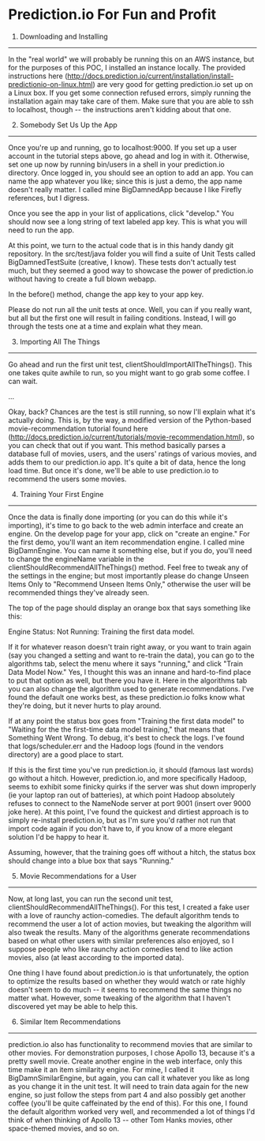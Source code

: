 Prediction.io For Fun and Profit
================================


1. Downloading and Installing
-----------------------------

In the "real world" we will probably be running this on an AWS instance, but for the purposes of this POC, I installed an instance locally. The provided instructions here (http://docs.prediction.io/current/installation/install-predictionio-on-linux.html) are very good for getting prediction.io set up on a Linux box. If you get some connection refused errors, simply running the installation again may take care of them. Make sure that you are able to ssh to localhost, though -- the instructions aren't kidding about that one.


2. Somebody Set Us Up the App
-----------------------------

Once you're up and running, go to localhost:9000. If you set up a user account in the tutorial steps above, go ahead and log in with it. Otherwise, set one up now by running bin/users in a shell in your prediction.io directory. Once logged in, you should see an option to add an app. You can name the app whatever you like; since this is just a demo, the app name doesn't really matter. I called mine BigDamnedApp because I like Firefly references, but I digress.

Once you see the app in your list of applications, click "develop." You should now see a long string of text labeled app key. This is what you will need to run the app. 

At this point, we turn to the actual code that is in this handy dandy git repository. In the src/test/java folder you will find a suite of Unit Tests called BigDamnedTestSuite (creative, I know). These tests don't actually test much, but they seemed a good way to showcase the power of prediction.io without having to create a full blown webapp. 

In the before() method, change the app key to your app key. 

Please do not run all the unit tests at once. Well, you can if you really want, but all but the first one will result in failing conditions. Instead, I will go through the tests one at a time and explain what they mean.


3. Importing All The Things
---------------------------

Go ahead and run the first unit test, clientShouldImportAllTheThings(). This one takes quite awhile to run, so you might want to go grab some coffee. I can wait.

...

Okay, back? Chances are the test is still running, so now I'll explain what it's actually doing. This is, by the way, a modified version of the Python-based movie-recommendation tutorial found here (http://docs.prediction.io/current/tutorials/movie-recommendation.html), so you can check that out if you want. This method basically parses a database full of movies, users, and the users' ratings of various movies, and adds them to our prediction.io app. It's quite a bit of data, hence the long load time. But once it's done, we'll be able to use prediction.io to recommend the users some movies.


4. Training Your First Engine
-----------------------------

Once the data is finally done importing (or you can do this while it's importing), it's time to go back to the web admin interface and create an engine. On the develop page for your app, click on "create an engine." For the first demo, you'll want an item recommendation engine. I called mine BigDamnEngine. You can name it something else, but if you do, you'll need to change the engineName variable in the clientShouldRecommendAllTheThings() method. Feel free to tweak any of the settings in the engine; but most importantly please do change Unseen Items Only to "Recommend Unseen Items Only," otherwise the user will be recommended things they've already seen.

The top of the page should display an orange box that says something like this: 

Engine Status: Not Running: Training the first data model.

If it for whatever reason doesn't train right away, or you want to train again (say you changed a setting and want to re-train the data), you can go to the algorithms tab, select the menu where it says "running," and click "Train Data Model Now." Yes, I thought this was an innane and hard-to-find place to put that option as well, but there you have it. Here in the algorithms tab you can also change the algorithm used to generate recommendations. I've found the default one works best, as these prediction.io folks know what they're doing, but it never hurts to play around.

If at any point the status box goes from "Training the first data model" to "Waiting for the the first-time data model training," that means that Something Went Wrong. To debug, it's best to check the logs. I've found that logs/scheduler.err and the Hadoop logs (found in the vendors directory) are a good place to start. 

If this is the first time you've run prediction.io, it should (famous last words) go without a hitch. However, prediction.io, and more specifically Hadoop, seems to exhibit some finicky quirks if the server was shut down improperly (ie your laptop ran out of batteries), at which point Hadoop absolutely refuses to connect to the NameNode server at port 9001 (insert over 9000 joke here). At this point, I've found the quickest and dirtiest approach is to simply re-install prediction.io, but as I'm sure you'd rather not run that import code again if you don't have to, if you know of a more elegant solution I'd be happy to hear it.

Assuming, however, that the training goes off without a hitch, the status box should change into a blue box that says "Running." 


5. Movie Recommendations for a User
-----------------------------------

Now, at long last, you can run the second unit test, clientShouldRecommendAllTheThings(). For this test, I created a fake user with a love of raunchy action-comedies. The default algorithm tends to recommend the user a lot of action movies, but tweaking the algorithm will also tweak the results. Many of the algorithms generate recommendations based on what other users with similar preferences also enjoyed, so I suppose people who like raunchy action comedies tend to like action movies, also (at least according to the imported data).

One thing I have found about prediction.io is that unfortunately, the option to optimize the results based on whether they would watch or rate highly doesn't seem to do much -- it seems to recommend the same things no matter what. However, some tweaking of the algorithm that I haven't discovered yet may be able to help this. 



6. Similar Item Recommendations
-------------------------------

prediction.io also has functionality to recommend movies that are similar to other movies. For demonstration purposes, I chose Apollo 13, because it's a pretty swell movie. Create another engine in the web interface, only this time make it an item similarity engine. For mine, I called it BigDamnSimilarEngine, but again, you can call it whatever you like as long as you change it in the unit test. It will need to train data again for the new engine, so just follow the steps from part 4 and also possibly get another coffee (you'll be quite caffeinated by the end of this). For this one, I found the default algorithm worked very well, and recommended a lot of things I'd think of when thinking of Apollo 13 -- other Tom Hanks movies, other space-themed movies, and so on. 
